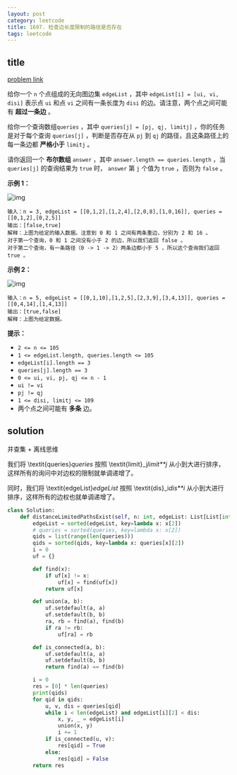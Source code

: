 ```yaml
---
layout: post
category: leetcode
title: 1697. 检查边长度限制的路径是否存在
tags: leetcode
---
```


## title
[problem link](https://leetcode-cn.com/problems/checking-existence-of-edge-length-limited-paths/)

给你一个 `n` 个点组成的无向图边集 `edgeList` ，其中 `edgeList[i] = [ui, vi, disi]` 表示点 `ui` 和点 `vi` 之间有一条长度为 `disi` 的边。请注意，两个点之间可能有 **超过一条边** 。

给你一个查询数组`queries` ，其中 `queries[j] = [pj, qj, limitj]` ，你的任务是对于每个查询 `queries[j]` ，判断是否存在从 `pj` 到 `qj` 的路径，且这条路径上的每一条边都 **严格小于** `limitj` 。

请你返回一个 **布尔数组** `answer` ，其中 `answer.length == queries.length` ，当 `queries[j]` 的查询结果为 `true` 时， `answer` 第 `j` 个值为 `true` ，否则为 `false` 。

 

**示例 1：**

![img](https://assets.leetcode-cn.com/aliyun-lc-upload/uploads/2020/12/19/h.png)

```
输入：n = 3, edgeList = [[0,1,2],[1,2,4],[2,0,8],[1,0,16]], queries = [[0,1,2],[0,2,5]]
输出：[false,true]
解释：上图为给定的输入数据。注意到 0 和 1 之间有两条重边，分别为 2 和 16 。
对于第一个查询，0 和 1 之间没有小于 2 的边，所以我们返回 false 。
对于第二个查询，有一条路径（0 -> 1 -> 2）两条边都小于 5 ，所以这个查询我们返回 true 。
```

**示例 2：**

![img](https://assets.leetcode-cn.com/aliyun-lc-upload/uploads/2020/12/19/q.png)

```
输入：n = 5, edgeList = [[0,1,10],[1,2,5],[2,3,9],[3,4,13]], queries = [[0,4,14],[1,4,13]]
输出：[true,false]
解释：上图为给定数据。
```

 

**提示：**

- `2 <= n <= 105`
- `1 <= edgeList.length, queries.length <= 105`
- `edgeList[i].length == 3`
- `queries[j].length == 3`
- `0 <= ui, vi, pj, qj <= n - 1`
- `ui != vi`
- `pj != qj`
- `1 <= disi, limitj <= 109`
- 两个点之间可能有 **多条** 边。

## solution

并查集 + 离线思维

我们将 \textit{queries}*queries* 按照 \textit{limit}_j*limit**j* 从小到大进行排序，这样所有的询问中对边权的限制就单调递增了。

同时，我们将 \textit{edgeList}*edgeList* 按照 \textit{dis}_i*dis**i* 从小到大进行排序，这样所有的边权也就单调递增了。

```python
class Solution:
    def distanceLimitedPathsExist(self, n: int, edgeList: List[List[int]], queries: List[List[int]]) -> List[bool]:
        edgeList = sorted(edgeList, key=lambda x: x[2])
        # queries = sorted(queries, key=lambda x: x[2])
        qids = list(range(len(queries)))
        qids = sorted(qids, key=lambda x: queries[x][2])
        i = 0
        uf = {}

        def find(x):
            if uf[x] != x:
                uf[x] = find(uf[x])
            return uf[x]

        def union(a, b):
            uf.setdefault(a, a)
            uf.setdefault(b, b)
            ra, rb = find(a), find(b)
            if ra != rb:
                uf[ra] = rb

        def is_connected(a, b):
            uf.setdefault(a, a)
            uf.setdefault(b, b)
            return find(a) == find(b)

        i = 0
        res = [0] * len(queries)
        print(qids)
        for qid in qids:
            u, v, dis = queries[qid]
            while i < len(edgeList) and edgeList[i][2] < dis:
                x, y, _ = edgeList[i]
                union(x, y)
                i += 1
            if is_connected(u, v):
                res[qid] = True
            else:
                res[qid] = False
        return res
```

